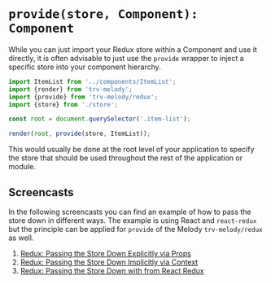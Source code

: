 # `provide(store, Component): Component`

While you can just import your Redux store within a Component and use
it directly, it is often advisable to just use the `provide` wrapper to
inject a specific store into your component hierarchy.

```js
import ItemList from '../components/ItemList';
import {render} from 'trv-melody';
import {provide} from 'trv-melody/redux';
import {store} from './store';

const root = document.querySelector('.item-list');

render(root, provide(store, ItemList));
```

This would usually be done at the root level of your application to specify
the store that should be used throughout the rest of the application or module.

## Screencasts

In the following screencasts you can find an example of how to pass the store down
in different ways. The example is using React and `react-redux` but the
principle can be applied for `provide` of the Melody `trv-melody/redux` as well.

1. [Redux: Passing the Store Down Explicitly via Props](https://egghead.io/lessons/javascript-redux-passing-the-store-down-explicitly-via-props)
2. [Redux: Passing the Store Down Implicitly via Context](https://egghead.io/lessons/javascript-redux-passing-the-store-down-implicitly-via-context)
3. [Redux: Passing the Store Down with <Provider> from React Redux](https://egghead.io/lessons/javascript-redux-passing-the-store-down-with-provider-from-react-redux)
